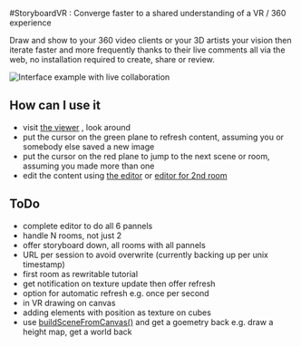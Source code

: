 #StoryboardVR : Converge faster to a shared understanding of a VR / 360 experience

Draw and show to your 360 video clients or your 3D artists your vision then iterate faster and more frequently thanks to their live comments all via the web, no installation required to create, share or review.

![Interface example with live collaboration](http://vatelier.benetou.fr/MyDemo/Storyboard/preview.jpg)

## How can I use it
- visit [the viewer](http://vatelier.benetou.fr/MyDemo/Storyboard/) , look around
- put the cursor on the green plane to refresh content, assuming you or somebody else saved a new image
- put the cursor on the red plane to jump to the next scene or room, assuming you made more than one
- edit the content using [the editor](http://vatelier.benetou.fr/MyDemo/Storyboard/Editor/) or [editor for 2nd room](http://vatelier.benetou.fr/MyDemo/Storyboard/EditorRoom2/)

## ToDo
- complete editor to do all 6 pannels
- handle N rooms, not just 2
- offer storyboard down, all rooms with all pannels
- URL per session to avoid overwrite (currently backing up per unix timestamp)
- first room as rewritable tutorial
- get notification on texture update then offer refresh
- option for automatic refresh e.g. once per second
- in VR drawing on canvas
- adding elements with position as texture on cubes
- use [buildSceneFromCanvas()](http://www.loganfamily.karoo.net/logo/index.html) and get a goemetry back e.g. draw a height map, get a world back
